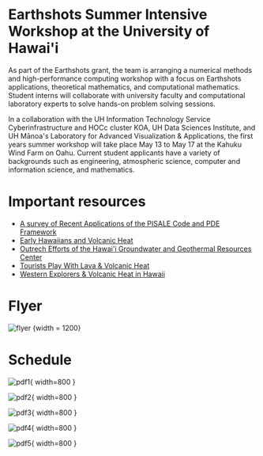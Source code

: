 # Earthshots Summer Intensive Workshop at the University of Hawai'i
As part of the Earthshots grant, the team is arranging a numerical methods and high-performance computing workshop with a focus on Earthshots applications, theoretical mathematics, and computational mathematics. Student interns will collaborate with university faculty and computational laboratory experts to solve hands-on problem solving sessions.

In a collaboration with the UH Information Technology Service Cyberinfrastructure and HOCc cluster KOA, UH Data Sciences Institute, and UH Mānoa's Laboratory for Advanced Visualization & Applications, the first years summer workshop will take place May 13 to May 17 at the Kahuku Wind Farm on Oahu. Current student applicants have a variety of backgrounds such as engineering, atmospheric science, computer and information science, and mathematics.

# Important resources
- [A survey of Recent Applications of the PISALE Code and PDE Framework](https://drive.google.com/file/d/17qU-qEZKaXY8nIrzPzJzB1pRIa9J3950/view?usp=drive_link)
- [Early Hawaiians and Volcanic Heat](https://drive.google.com/file/d/1-QYkbGfEk0zAIjePz90D9rAy984Yug_c/view?usp=drive_link)
- [Outrech Efforts of the Hawai'i Groundwater and Geothermal Resources Center](https://drive.google.com/file/d/1pHtpadFJy9jlMZjV_b1VRAeDNTwBsVzM/view?usp=drive_link)
- [Tourists Play With Lava & Volcanic Heat](https://drive.google.com/file/d/1rFk5-rn0B6tngbKKZ_OvmFuzOjWc6X8B/view?usp=drive_link)
- [Western Explorers & Volcanic Heat in Hawaii](https://drive.google.com/file/d/131RY-AeiF6YCpFnXguMHmK1KDltImEAo/view?usp=drive_link)

# Flyer
![flyer](img/flyer/Flyer_-_Summer_School-1-1.png) {width = 1200}

# Schedule
![pdf1](img/schedule/EarthShot-SummerSchool-Agenda-2-1.png){ width=800 }

![pdf2](img/schedule/EarthShot-SummerSchool-Agenda-2-2.png){ width=800 }

![pdf3](img/schedule/EarthShot-SummerSchool-Agenda-2-3.png){ width=800 }

![pdf4](img/schedule/EarthShot-SummerSchool-Agenda-2-4.png){ width=800 }

![pdf5](img/schedule/EarthShot-SummerSchool-Agenda-2-5.png){ width=800 }
